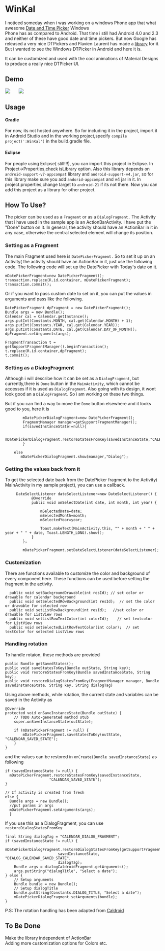 # WinKal
I noticed someday when i was working on a windows Phone app that what awesome [Date and Time Picker](http://www.geekchamp.com/articles/wp7-datepicker-and-timepicker-in-depth--api-and-customization) Windows  
Phone has as compared to Android. That time i still had Android 4.0 and 2.3 and neither of these have good date and time pickers.
But now Google has released a very nice DTPickers and Flavien Laurent has made a [library](https://github.com/flavienlaurent/datetimepicker) for it. But i 
wanted to see the Windows DTPicker in Android and here it is.  
    
It can be customized and used with the cool animations of Material Designs to produce a really nice DTPicker UI.  

  
## Demo  

![](http://i.imgur.com/NQhlajw.png) &nbsp; &nbsp; &nbsp; ![](winkal.gif)


## Usage  
#### Gradle

For now, its not hosted anywhere. So for including it in the project, import it in Android Studio and in the working
project,specify ```compile project(':WinKal')``` in the build.gradle file.

#### Eclipse

For people using Eclipse( still!!!), you can import this project in Eclipse. In Project->Properties,check isLibrary option.
Also this library depends on ```android-support-v7-appcompat``` library and ```android-support-v4.jar```, so for this library make sure you add ```andorid-appcompat``` and v4 jar in it.
In project.properties,change target to ```android-21``` if its not there. Now you can add this project as a library for other project.

## How To Use?

The picker can be used as a ```Fragment``` or as a ```DialogFragment.```
The Activity that i have used in the sample app is an ActionBarActivity. I have put the "Done" button on it. In general, the activity should have an ActionBar in it in any case, otherwise the central selected element will change its position. 

### Setting as a Fragment
The main Fragment used here is ```DatePickerFragment.``` So to set it up on an Activity( the activity should have an ActionBar in it, just use the following code. The following code will set up the DatePicker with Today's date on it.
```
mDatePickerFragment=new DatePickerFragment();
transaction.replace(R.id.container, mDatePickerFragment);
transaction.commit();
```

Or if you want to pass custom date to set on it, you can put the values in arguments and pass like the following.
```
DatePickerFragment dpFragment = new DatePickerFragment();
Bundle args = new Bundle();
Calendar cal = Calendar.getInstance();
args.putInt(Constants.MONTH, cal.get(Calendar.MONTH) + 1);
args.putInt(Constants.YEAR, cal.get(Calendar.YEAR));
args.putInt(Constants.DATE, cal.get(Calendar.DAY_OF_MONTH));
dpFragment.setArguments(args);

FragmentTransaction t = getSupportFragmentManager().beginTransaction();
t.replace(R.id.container,dpFragment);
t.commit();
```


### Setting as a DialogFragment

Although i will describe how it can be set as a ```DialogFragment```, but currently,there is ```Done``` button in the ```MainActivity```, which cannot be accesses if it is used as ```DialogFragment```. Also going with its design, it wont look good an a ```DialogFragment```.  So i am working on these two things.

But if you can find a way to move the ```Done``` button elsewhere and it looks good to you, here it is
```
        mDatePickerDialogFragment=new DatePickerFragment();
        FragmentManager manager=getSupportFragmentManager();
        if(savedInstanceState!=null){

                mDatePickerDialogFragment.restoreStatesFromKey(savedInstanceState,"CALENDAR_SAVED_STATE");
        }

    else
       mDatePickerDialogFragment.show(manager,"Dialog");
```

### Getting the values back from it
To get the selected date back from the DatePicker fragment to the Activity( MainActivity in my sample project), you can use a callback.
```
     DateSelectListener dateSelectListener=new DateSelectListener() {
            @Override
            public void onSelectDate(int date, int month, int year) {

                mSelectedDate=date;
                mSelectedMonth=month;
                mSelectedYear=year;

                Toast.makeText(MainActivity.this, "" + month + " " + year + " " + date, Toast.LENGTH_LONG).show();
            }
        };

        mDatePickerFragment.setDateSelectListener(dateSelectListener);
```

### Customization 
There are functions available to customize the color and background of every component here. These functions can be used before setting the fragment in the activity.
```
  public void setBackgroundDrawable(int resId); // set color or drawable for calendar background
  public void setSelectedRowBackground(int resId);  // set the color or drawable for selected row
  public void setListRowBackground(int resId);   //set color or drawable for ListView rows
  public void setListRowTextColor(int colorId);    // set textcolor for ListView rows 
  public void setSelectedListRowTextColor(int color);  // set textColor for selected ListView rows
  ```
  

### Handling rotation 
To handle rotaion, these methods are provided 
```
public Bundle getSavedStates();
public void saveStatesToKey(Bundle outState, String key);
public void restoreStatesFromKey(Bundle savedInstanceState, String key);
public void restoreDialogStatesFromKey(FragmentManager manager, Bundle savedInstanceState, String key, String dialogTag)
```

Using above methods, while rotation, the current state and variables can be saved in the Activity as 
```
@Override
protected void onSaveInstanceState(Bundle outState) {
    // TODO Auto-generated method stub
    super.onSaveInstanceState(outState);

    if (mDatePickerFragment != null) {
        mDatePickerFragment.saveStatesToKey(outState, "CALENDAR_SAVED_STATE");
    }
}
```
and the values can be restored in ```onCreate(Bundle savedInstanceState)``` as following
```
if (savedInstanceState != null) {
  mDatePickerFragment.restoreStatesFromKey(savedInstanceState,
                    "CALENDAR_SAVED_STATE");
}

// If activity is created from fresh
else {
  Bundle args = new Bundle();
  //put params in args
  mDatePickerFragment.setArguments(args);
  }
  ```
If you use this as a DialogFragment, you can use ``restoreDialogStatesFromKey``

```
final String dialogTag = "CALENDAR_DIALOG_FRAGMENT";
if (savedInstanceState != null) {
  mDatePickerDialogFragment.restoreDialogStatesFromKey(getSupportFragmentManager(),
                        savedInstanceState, "DIALOG_CALENDAR_SAVED_STATE",
                        dialogTag);
    Bundle args = dialogCaldroidFragment.getArguments();
    args.putString("dialogTitle", "Select a date");
} else {
    // Setup arguments
    Bundle bundle = new Bundle();
    // Setup dialogTitle
    bundle.putString(Constants.DIALOG_TITLE, "Select a date");
    mDatePickerDialogFragment.setArguments(bundle);
}

```
P.S: The rotation handling has been adapted from [Caldroid](https://github.com/roomorama/Caldroid)

## To Be Done
Make the library independent of ActionBar  
Adding more customization options for Colors etc.



